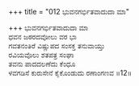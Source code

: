 +++
title = "012 ಭುವನಗರ್ಭಿತವಾದುದಾ ಮಾ"

+++
ಭುವನಗರ್ಭಿತವಾದುದಾ ಮಾ  
ಧವನ ಜಠರದವೋಲು ವರ ಭಾ  
ಗವತನಂತಿರೆ ವಿಷ್ಣುಪದ ಸಂಸಕ್ತ ತನುವಾಯ್ತು  
ರವಿಯವೊಲು ಶತಪತ್ರ ಸಂಘಾ  
ತವನು ಪಾದದಲಣೆದು ಕೆಂಧೂ  
ಳವಗಡಿಸೆ ಕುರುಸೇನೆ ಕೈಕೊಂಡುದು ರಣಾಂಗಣವ       ॥12॥